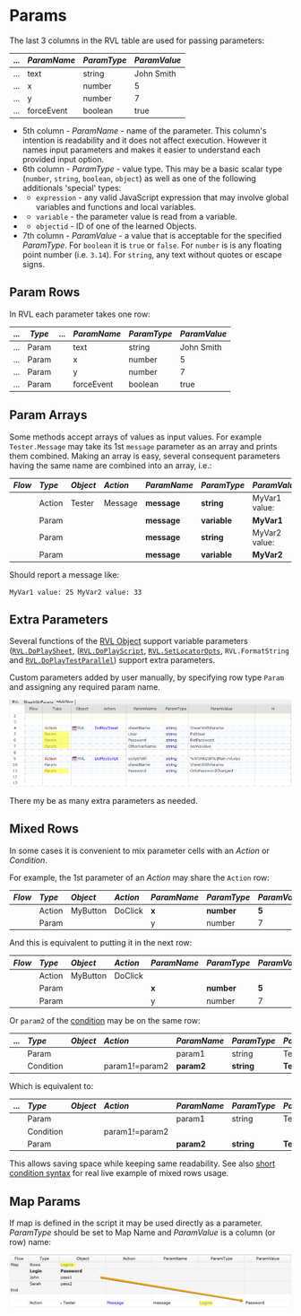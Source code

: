 # Params

The last 3 columns in the RVL table are used for passing parameters:

...     | *ParamName* |*ParamType* |*ParamValue*
--------|:--          |:--         |:--
...     |  text       | string     | John Smith           
...     |  x          | number     | 5           
...     |  y          | number     | 7           
...     |  forceEvent | boolean    | true



* 5th column - *ParamName* - name of the parameter. This column's intention is readability and it does not affect execution. However it names input parameters and makes it easier to understand each provided input option.
* 6th column - *ParamType* - value type. This may be a basic scalar type (`number`, `string`, `boolean`, `object`) as well as one of the following additionals 'special' types:
* * `expression` - any valid JavaScript expression that may involve global variables and functions and local variables.
* * `variable` - the parameter value is read from a variable.
* * `objectid` - ID of one of the learned Objects.
* 7th column - *ParamValue* - a value that is acceptable for the specified *ParamType*. For `boolean` it is `true` or `false`. For `number` is is any floating point number (i.e. `3.14`). For `string`, any text without quotes or escape signs.

## Param Rows

In RVL each parameter takes one row:

...|*Type*| ...| *ParamName* | *ParamType*|*ParamValue*
---|----  |----|:--          |:--         |:--
...|Param |    |  text       | string     | John Smith           
...|Param |    |  x          | number     | 5           
...|Param |    |  y          | number     | 7           
...|Param |    |  forceEvent | boolean    | true

## Param Arrays

Some methods accept arrays of values as input values. For example `Tester.Message` may take its 1st `message` parameter as an array and prints them combined. Making an array is easy, several consequent parameters having the same name are combined into an array, i.e.:

*Flow*|*Type* |*Object*    |*Action*    | *ParamName* |*ParamType* |*ParamValue*
:--  |:--     |:--         |:--         |:--          |:--         |:--
     | Action | Tester     | Message    |  **message**| **string** | MyVar1 value: 
     | Param  |            |            |  **message**| **variable**| **MyVar1**           
     | Param  |            |            |  **message**| **string**| MyVar2 value:
     | Param  |            |            |  **message**| **variable**| **MyVar2**           

Should report a message like:

    MyVar1 value: 25 MyVar2 value: 33

## Extra Parameters

Several functions of the [RVL Object](../Libraries/RVL.md) support variable parameters ([`RVL.DoPlaySheet`](RVL_DoPlaySheet.md), ([`RVL.DoPlayScript`](RVL_DoPlayScript.md), [`RVL.SetLocatorOpts`](RVL_SetLocatorOpts.md), `RVL.FormatString` and [`RVL.DoPlayTestParallel`](RVL_DoPlayTestParallel.md)) support extra parameters.

Custom parameters added by user manually, by specifying row type `Param` and assigning any required param name.

![Extra Parameters](img/Params_ExtraParams.png)

There my be as many extra parameters as needed.

## Mixed Rows

In some cases it is convenient to mix parameter cells with an *Action* or *Condition*. 

For example, the 1st parameter of an *Action* may share the `Action` row:

*Flow*|*Type* |*Object*    |*Action*    | *ParamName* |*ParamType* |*ParamValue*
:--  |:--     |:--         |:--         |:--          |:--         |:--
     | Action | MyButton   | DoClick    |  **x**      | **number** | **5**
     | Param  |            |            |  y          | number     | 7

And this is equivalent to putting it in the next row:

*Flow*|*Type* |*Object*    |*Action*    | *ParamName* |*ParamType* |*ParamValue*
:--  |:--     |:--         |:--         |:--          |:--         |:--
     | Action | MyButton   | DoClick    |             |            | 
     | Param  |            |            |  **x**      | **number** | **5**
     | Param  |            |            |  y          | number     | 7

Or `param2` of the [condition](Conditions.md) may be on the same row:

... |*Type*      |*Object*    |*Action*    | *ParamName* |*ParamType* |*ParamValue*
:-  |:--         |:--         |:--         |:--          |:--         |:--
    | Param      |            |            |  param1     | string     | Text1
    | Condition  |            | param1!=param2  |  **param2**     | **string**     | **Text2**  

Which is equivalent to:

... |*Type*      |*Object*    |*Action*    | *ParamName* |*ParamType* |*ParamValue*
:-  |:--         |:--         |:--         |:--          |:--         |:--
    | Param      |            |            |  param1     | string     | Text1
    | Condition  |            | param1!=param2  |             |            | 
    | Param      |            |            |  **param2**     | **string**     | **Text2**


This allows saving space while keeping same readability. See also [short condition syntax](Conditions.md#short-condition-syntax) for real live example of mixed rows usage.

## Map Params

If map is defined in the script it may be used directly as a parameter. *ParamType* should be set to Map Name and *ParamValue* is a column (or row) name:

![Map Param](img/Params_MapValue.png)
